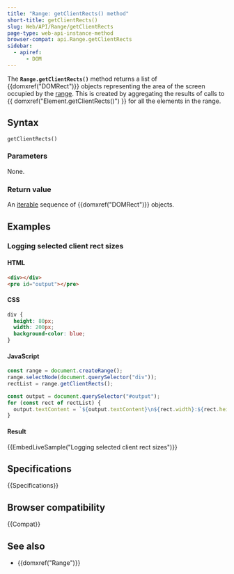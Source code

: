 ```yaml
---
title: "Range: getClientRects() method"
short-title: getClientRects()
slug: Web/API/Range/getClientRects
page-type: web-api-instance-method
browser-compat: api.Range.getClientRects
sidebar:
  - apiref:
      - DOM
---
```


The **`Range.getClientRects()`** method returns a list of {{domxref("DOMRect")}} objects representing the area of the screen occupied by the [range](/en-US/docs/Web/API/Range). This is created by aggregating the results of calls to
{{ domxref("Element.getClientRects()") }} for all the elements in the range.

## Syntax

```js-nolint
getClientRects()
```

### Parameters

None.

### Return value

An [iterable](/en-US/docs/Web/JavaScript/Reference/Iteration_protocols#the_iterable_protocol) sequence of {{domxref("DOMRect")}} objects.

## Examples

### Logging selected client rect sizes

#### HTML

```html
<div></div>
<pre id="output"></pre>
```

#### CSS

```css
div {
  height: 80px;
  width: 200px;
  background-color: blue;
}
```

#### JavaScript

```js
const range = document.createRange();
range.selectNode(document.querySelector("div"));
rectList = range.getClientRects();

const output = document.querySelector("#output");
for (const rect of rectList) {
  output.textContent = `${output.textContent}\n${rect.width}:${rect.height}`;
}
```

#### Result

{{EmbedLiveSample("Logging selected client rect sizes")}}

## Specifications

{{Specifications}}

## Browser compatibility

{{Compat}}

## See also

- {{domxref("Range")}}
